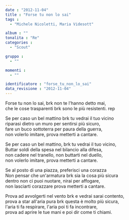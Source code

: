 ```yaml
---
date : "2012-11-04"
title : "Forse tu non lo sai"
tags : 
  - "Michele Nicoletti, Maria Videsott"

album : ""
tonalita : "Re"
categories : 
  - "Scout"

gruppo : 
  - ""

momenti : 
  - ""

identificatore : "forse_tu_non_lo_sai"
data_revisione : "2012-11-04"
---
```

  
  
Forse tu non lo sai, brk non te l'hanno detto mai,   
che le cose trasparenti brk sono le più resistenti. rep  
  
  
  
Se per caso un bel mattino brk tu vedrai il tuo vicino  
riparasi dietro un muro per sentirsi più sicuro,   
fare un buco sottoterra per paura della guerra,   
non volerlo imitare, prova metterti a cantare.   
  
  
  
Se per caso un bel mattino, brk tu vedrai il tuo vicino,   
Buttar soldi della spesa nel bilancio alla difesa,   
non cadere nel tranello, non buttarti nel duello,   
non volerlo imitare, prova metterti a cantare.   
  
  
  
Se al posto di una piazza, preferisci una corazza   
Non pensar che un'armatura brk sia la cosa più sicura   
dentro non ci puoi nuotare, nirai per affogare,   
non lasciarti corazzare prova metterti a cantare.   
  
  
  
Prova ad avvolgerti nel vento  brk e vedrai sarai contento,   
prova a star all'aria pura brk questa è molto più sicura,   
l'aria ti fa respirare, l'aria poi ti fa incontrare,   
prova ad aprire le tue mani e poi dir come ti chiami.  
  
  
  
  
